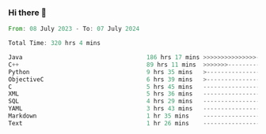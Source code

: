 ### Hi there 👋

<!--
**luoxuanzao/luoxuanzao** is a ✨ _special_ ✨ repository because its `README.md` (this file) appears on your GitHub profile.

Here are some ideas to get you started:

- 🔭 I’m currently working on ...
- 🌱 I’m currently learning ...
- 👯 I’m looking to collaborate on ...
- 🤔 I’m looking for help with ...
- 💬 Ask me about ...
- 📫 How to reach me: ...
- 😄 Pronouns: ...
- ⚡ Fun fact: ...
-->

<!--START_SECTION:waka-->

```rust
From: 08 July 2023 - To: 07 July 2024

Total Time: 320 hrs 4 mins

Java                                   186 hrs 17 mins >>>>>>>>>>>>>>>----------   58.14 %
C++                                    89 hrs 11 mins  >>>>>>>------------------   27.84 %
Python                                 9 hrs 35 mins   >------------------------   02.99 %
ObjectiveC                             6 hrs 39 mins   >------------------------   02.08 %
C                                      5 hrs 45 mins   -------------------------   01.80 %
XML                                    5 hrs 36 mins   -------------------------   01.75 %
SQL                                    4 hrs 29 mins   -------------------------   01.40 %
YAML                                   3 hrs 43 mins   -------------------------   01.16 %
Markdown                               1 hr 35 mins    -------------------------   00.50 %
Text                                   1 hr 26 mins    -------------------------   00.45 %
```

<!--END_SECTION:waka-->